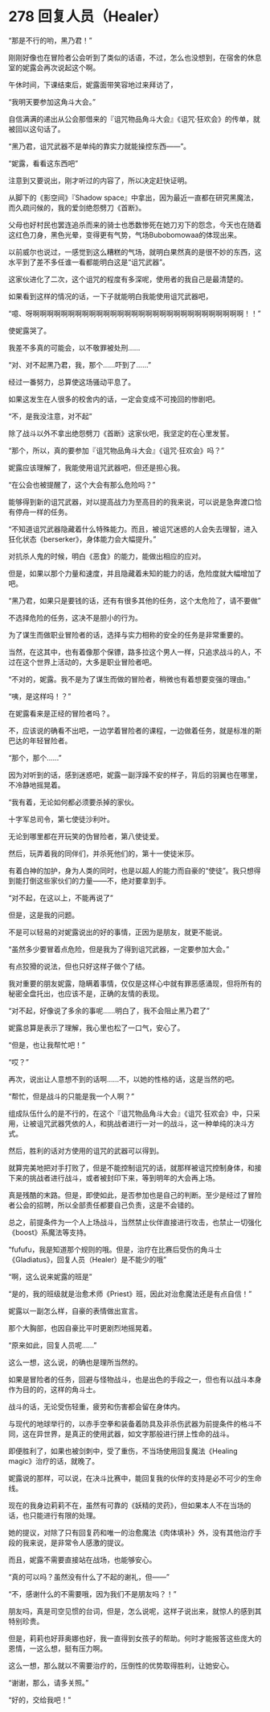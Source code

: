# 278 回复人员（Healer）

“那是不行的哟，黑乃君！”

刚刚好像也在冒险者公会听到了类似的话语，不过，怎么也没想到，在宿舍的休息室的妮露会再次说起这个啊。

午休时间，下课结束后，妮露面带笑容地过来拜访了，

“我明天要参加这角斗大会。”

自信满满的递出从公会那借来的『诅咒物品角斗大会』《诅咒·狂欢会》的传单，就被回以这句话了。

“黑乃君，诅咒武器不是单纯的靠实力就能操控东西——”。

“妮露，看看这东西吧”

注意到又要说出，刚才听过的内容了，所以决定赶快证明。

从脚下的《影空间》『Shadow space』中拿出，因为最近一直都在研究黑魔法，而久疏问候的，我的爱剑绝怨劈刀《首断》。

父母也好村民也罢连追杀而来的骑士也悉数惨死在她刀刃下的怨念，今天也在随着这红色刀身，黑色光晕，变得更有气势，气场Bubobomowaa的体现出来。

以前威尔也说过，一感觉到这么糟糕的气场，就明白果然真的是很不妙的东西，这水平到了差不多任谁一看都能明白这是“诅咒武器”。

这家伙进化了二次，这个诅咒的程度有多深呢，使用者的我自己是最清楚的。

如果看到这样的情况的话，一下子就能明白我能使用诅咒武器吧，

“噫、呀啊啊啊啊啊啊啊啊啊啊啊啊啊啊啊啊啊啊啊啊啊啊啊啊啊啊啊啊啊啊！！”

使妮露哭了。

我差不多真的可能会，以不敬罪被处刑……

“对、对不起黑乃君，我，那个……吓到了……”

经过一番努力，总算使这场骚动平息了。

如果这发生在人很多的校舍内的话，一定会变成不可挽回的惨剧吧。

“不，是我没注意，对不起”

除了战斗以外不拿出绝怨劈刀《首断》这家伙吧，我坚定的在心里发誓。

“那个，所以，真的要参加『诅咒物品角斗大会』《诅咒·狂欢会》吗？”

妮露应该理解了，我能使用诅咒武器吧，但还是担心我。

“在公会也被提醒了，这个大会有那么危险吗？”

能够得到新的诅咒武器，对以提高战力为至高目的的我来说，可以说是急奔渡口恰有停舟一样的任务。

“不知道诅咒武器隐藏着什么特殊能力。而且，被诅咒迷惑的人会失去理智，进入狂化状态《berserker》，身体能力会大幅提升。”

对抗杀人鬼的时候，明白《恶食》的能力，能做出相应的应对。

但是，如果以那个力量和速度，并且隐藏着未知的能力的话，危险度就大幅增加了吧。

“黑乃君，如果只是要钱的话，还有有很多其他的任务，这个太危险了，请不要做”

不选择危险的任务，这决不是胆小的行为。

为了谋生而做职业冒险者的话，选择与实力相称的安全的任务是非常重要的。

当然，在这其中，也有着像那个保镖，路多拉这个男人一样，只追求战斗的人，不过在这个世界上活动的，大多是职业冒险者吧。

“不对的，妮露。我不是为了谋生而做的冒险者，稍微也有着想要变强的理由。”

“咦，是这样吗！？”

在妮露看来是正经的冒险者吗？。

不，应该说的确看不出吧，一边学着冒险者的课程，一边做着任务，就是标准的斯巴达的年轻冒险者。

“那个，那个……”

因为对听到的话，感到迷惑吧，妮露一副浮躁不安的样子，背后的羽翼也在哪里，不冷静地摇晃着。

“我有着，无论如何都必须要杀掉的家伙。

十字军总司令，第七使徒沙利叶。

无论到哪里都在开玩笑的伪冒险者，第八使徒爱。

然后，玩弄着我的同伴们，并杀死他们的，第十一使徒米莎。

有着白神的加护，身为人类的同时，也是以超人的能力而自豪的“使徒”。我只想得到能打倒这些家伙们的力量——不，绝对要拿到手。

“对不起，在这以上，不能再说了”

但是，这是我的问题。

不是可以轻易的对妮露说出的好的事情，正因为是朋友，就更不能说。

“虽然多少要冒着点危险，但是我为了得到诅咒武器，一定要参加大会。”

有点狡猾的说法，但也只好这样子做个了结。

我对重要的朋友妮露，隐瞒着事情，仅仅是这样心中就有罪恶感涌现，但将所有的秘密全盘托出，也应该不是，正确的友情的表现。

“对不起，好像说了多余的事呢……明白了，我不会阻止黑乃君了”

妮露总算是表示了理解，我心里也松了一口气，安心了。

“但是，也让我帮忙吧！”

“哎？”

再次，说出让人意想不到的话啊……不，以她的性格的话，这是当然的吧。

“帮忙，但是战斗的只能是我一个人啊？”

组成队伍什么的是不行的，在这个『诅咒物品角斗大会』《诅咒·狂欢会》中，只采用，让被诅咒武器凭依的人，和挑战者进行一对一的战斗，这一种单纯的决斗方式。

然后，胜利的话对方使用的诅咒的武器可以得到。

就算完美地把对手打败了，但是不能控制诅咒的话，就那样被诅咒控制身体，和接下来的挑战者进行战斗，或者被封印下来，等到明年的大会再上场。

真是残酷的末路。但是，即使如此，是否参加也是自己的判断。至少是经过了冒险者公会的招聘，所以全部责任都要自己负责，这是不会错的。

总之，前提条件为一个人上场战斗，当然禁止伙伴直接进行攻击，也禁止一切强化《boost》系魔法等支持。

“fufufu，我是知道那个规则的哦。但是，治疗在比赛后受伤的角斗士《Gladiatus》，回复人员（Healer）是不能少的哦”

“啊，这么说来妮露的班是”

“是的，我的班级就是治愈术师《Priest》班，因此对治愈魔法还是有点自信！”

妮露以一副怎么样，自豪的表情做出宣言。

那个大胸部，也因自豪比平时更剧烈地摇晃着。

“原来如此，回复人员呢……”

这么一想，这么说，的确也是理所当然的。

如果是冒险者的任务，回避与怪物战斗，也是出色的手段之一，但也有以战斗本身作为目的的，这样的角斗士。

战斗的话，无论受伤轻重，疲劳和伤害都会留在身体内。

与现代的地球举行的，以赤手空拳和装备着防具及非杀伤武器为前提条件的格斗不同，这在异世界，是真正的使用武器，如文字那般进行拼上性命的战斗。

即便胜利了，如果也被剑刺中，受了重伤，不当场使用回复魔法《Healing magic》治疗的话，就晚了。

妮露说的那样，可以说，在决斗比赛中，能回复我的伙伴的支持是必不可少的生命线。

现在的我身边莉莉不在，虽然有可靠的《妖精的灵药》，但如果本人不在当场的话，也只能进行有限的处理。

她的提议，对除了只有回复药和唯一的治愈魔法《肉体填补》外，没有其他治疗手段的我来说，是非常令人感激的提议。

而且，妮露不需要直接站在战场，也能够安心。

“真的可以吗？虽然没有什么了不起的谢礼，但——”

“不，感谢什么的不需要哦，因为我们不是朋友吗？！”

朋友吗，真是司空见惯的台词，但是，怎么说呢，这样子说出来，就惊人的感到其特别珍贵。

但是，莉莉也好菲奥娜也好，我一直得到女孩子的帮助。何时才能报答这些庞大的恩情，一这么想，挺有压力啊。

这么一想，那么就以不需要治疗的，压倒性的优势取得胜利，让她安心。

“谢谢，那么，请多关照。”

“好的，交给我吧！”

